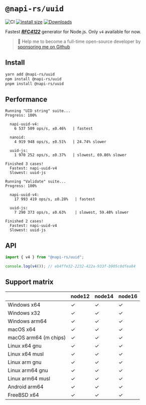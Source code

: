 # `@napi-rs/uuid`

![CI](https://github.com/Brooooooklyn/uuid/workflows/CI/badge.svg)
[![install size](https://packagephobia.com/badge?p=@napi-rs/uuid)](https://packagephobia.com/result?p=@napi-rs/uuid)
[![Downloads](https://img.shields.io/npm/dm/@napi-rs/uuid.svg?sanitize=true)](https://npmcharts.com/compare/@napi-rs/uuid?minimal=true)

Fastest **_[RFC4122](http://www.ietf.org/rfc/rfc4122.txt)_** generator for Node.js. Only `v4` available for now.

> 🚀 Help me to become a full-time open-source developer by [sponsoring me on Github](https://github.com/sponsors/Brooooooklyn)

## Install

```bash
yarn add @napi-rs/uuid
npm install @napi-rs/uuid
pnpm install @napi-rs/uuid
```

## Performance

```
Running "UID string" suite...
Progress: 100%

  napi-uuid-v4:
    6 537 509 ops/s, ±0.46%   | fastest

  nanoid:
    4 919 948 ops/s, ±0.51%   | 24.74% slower

  uuid-js:
    1 970 252 ops/s, ±0.37%   | slowest, 69.86% slower

Finished 3 cases!
  Fastest: napi-uuid-v4
  Slowest: uuid-js

Running "Validate" suite...
Progress: 100%

  napi-uuid-v4:
    17 993 419 ops/s, ±0.28%   | fastest

  uuid-js:
    7 290 373 ops/s, ±0.63%    | slowest, 59.48% slower

Finished 2 cases!
  Fastest: napi-uuid-v4
  Slowest: uuid-js
```

## API

```ts
import { v4 } from "@napi-rs/uuid";

console.log(v4()); // eb4ffe32-2232-422a-933f-b905c0dfea84
```

## Support matrix

|                       | node12 | node14 | node16 |
| --------------------- | ------ | ------ | ------ |
| Windows x64           | ✓      | ✓      | ✓      |
| Windows x32           | ✓      | ✓      | ✓      |
| Windows arm64         | ✓      | ✓      | ✓      |
| macOS x64             | ✓      | ✓      | ✓      |
| macOS arm64 (m chips) | ✓      | ✓      | ✓      |
| Linux x64 gnu         | ✓      | ✓      | ✓      |
| Linux x64 musl        | ✓      | ✓      | ✓      |
| Linux arm gnu         | ✓      | ✓      | ✓      |
| Linux arm64 gnu       | ✓      | ✓      | ✓      |
| Linux arm64 musl      | ✓      | ✓      | ✓      |
| Android arm64         | ✓      | ✓      | ✓      |
| FreeBSD x64           | ✓      | ✓      | ✓      |

